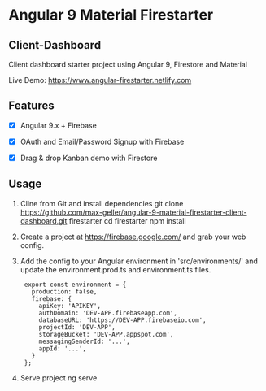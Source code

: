 # Angular 9 Material Firestarter 
## Client-Dashboard

Client dashboard starter project using Angular 9, Firestore and Material

Live Demo: https://www.angular-firestarter.netlify.com

## Features
- [x] Angular 9.x + Firebase
- [x] OAuth and Email/Password Signup with Firebase
- [x] Drag & drop Kanban demo with Firestore


## Usage
1. Cline from Git and install dependencies
        git clone https://github.com/max-geller/angular-9-material-firestarter-client-dashboard.git firestarter
        cd firestarter
        npm install

2. Create a project at https://firebase.google.com/ and grab your web config.  

3. Add the config to your Angular environment in 'src/environments/' and update the environment.prod.ts and environment.ts files.

        export const environment = {
          production: false,
          firebase: {
            apiKey: 'APIKEY',
            authDomain: 'DEV-APP.firebaseapp.com',
            databaseURL: 'https://DEV-APP.firebaseio.com',
            projectId: 'DEV-APP',
            storageBucket: 'DEV-APP.appspot.com',
            messagingSenderId: '...',
            appId: '...',
          }
        };
4. Serve project 
        ng serve
